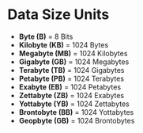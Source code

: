# Data Size Units

- **Byte (B)** = 8 Bits
- **Kilobyte (KB)** = 1024 Bytes
- **Megabyte (MB)** = 1024 Kilobytes
- **Gigabyte (GB)** = 1024 Megabytes
- **Terabyte (TB)** = 1024 Gigabytes
- **Petabyte (PB)** = 1024 Terabytes
- **Exabyte (EB)** = 1024 Petabytes
- **Zettabyte (ZB)** = 1024 Exabytes
- **Yottabyte (YB)** = 1024 Zettabytes
- **Brontobyte (BB)** = 1024 Yottabytes
- **Geopbyte (GB)** = 1024 Brontobytes
